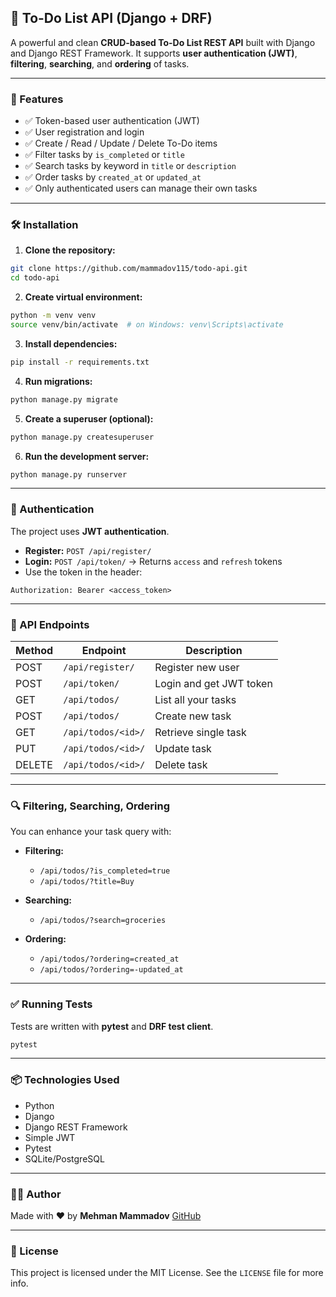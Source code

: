 ## 📝 To-Do List API (Django + DRF)

A powerful and clean **CRUD-based To-Do List REST API** built with Django and Django REST Framework. It supports **user authentication (JWT)**, **filtering**, **searching**, and **ordering** of tasks.

---

### 🚀 Features

* ✅ Token-based user authentication (JWT)
* ✅ User registration and login
* ✅ Create / Read / Update / Delete To-Do items
* ✅ Filter tasks by `is_completed` or `title`
* ✅ Search tasks by keyword in `title` or `description`
* ✅ Order tasks by `created_at` or `updated_at`
* ✅ Only authenticated users can manage their own tasks

---

### 🛠️ Installation

1. **Clone the repository:**

```bash
git clone https://github.com/mammadov115/todo-api.git
cd todo-api
```

2. **Create virtual environment:**

```bash
python -m venv venv
source venv/bin/activate  # on Windows: venv\Scripts\activate
```

3. **Install dependencies:**

```bash
pip install -r requirements.txt
```

4. **Run migrations:**

```bash
python manage.py migrate
```

5. **Create a superuser (optional):**

```bash
python manage.py createsuperuser
```

6. **Run the development server:**

```bash
python manage.py runserver
```

---

### 🔐 Authentication

The project uses **JWT authentication**.

* **Register:** `POST /api/register/`
* **Login:** `POST /api/token/` → Returns `access` and `refresh` tokens
* Use the token in the header:

```http
Authorization: Bearer <access_token>
```

---

### 📌 API Endpoints

| Method | Endpoint           | Description             |
| ------ | ------------------ | ----------------------- |
| POST   | `/api/register/`   | Register new user       |
| POST   | `/api/token/`      | Login and get JWT token |
| GET    | `/api/todos/`      | List all your tasks     |
| POST   | `/api/todos/`      | Create new task         |
| GET    | `/api/todos/<id>/` | Retrieve single task    |
| PUT    | `/api/todos/<id>/` | Update task             |
| DELETE | `/api/todos/<id>/` | Delete task             |

---

### 🔍 Filtering, Searching, Ordering

You can enhance your task query with:

* **Filtering:**

  * `/api/todos/?is_completed=true`
  * `/api/todos/?title=Buy`

* **Searching:**

  * `/api/todos/?search=groceries`

* **Ordering:**

  * `/api/todos/?ordering=created_at`
  * `/api/todos/?ordering=-updated_at`

---

### ✅ Running Tests

Tests are written with **pytest** and **DRF test client**.

```bash
pytest
```

---

### 📦 Technologies Used

* Python
* Django
* Django REST Framework
* Simple JWT
* Pytest
* SQLite/PostgreSQL

---

### 👨‍💻 Author

Made with ❤️ by **Mehman Mammadov**
[GitHub](https://github.com/mammadov115)

---

### 📄 License

This project is licensed under the MIT License. See the `LICENSE` file for more info.

